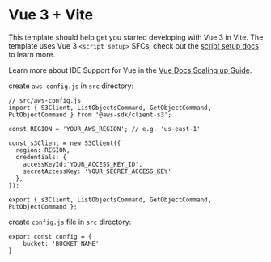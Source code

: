 # Vue 3 + Vite

This template should help get you started developing with Vue 3 in Vite. The template uses Vue 3 `<script setup>` SFCs, check out the [script setup docs](https://v3.vuejs.org/api/sfc-script-setup.html#sfc-script-setup) to learn more.

Learn more about IDE Support for Vue in the [Vue Docs Scaling up Guide](https://vuejs.org/guide/scaling-up/tooling.html#ide-support).




create `aws-config.js` in `src` directory:


```
// src/aws-config.js
import { S3Client, ListObjectsCommand, GetObjectCommand, PutObjectCommand } from '@aws-sdk/client-s3';

const REGION = 'YOUR_AWS_REGION'; // e.g. 'us-east-1'

const s3Client = new S3Client({
  region: REGION,
  credentials: {
    accessKeyId:'YOUR_ACCESS_KEY_ID',
    secretAccessKey: 'YOUR_SECRET_ACCESS_KEY'
  },
});

export { s3Client, ListObjectsCommand, GetObjectCommand, PutObjectCommand };

```


create `config.js` file in `src` directory:
```
export const config = {
    bucket: 'BUCKET_NAME'
}
```